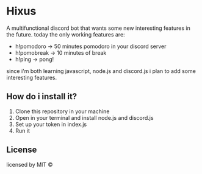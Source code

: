 # Hixus

A multifunctional discord bot that wants some new interesting features in the future.
today the only working features are:

* h!pomodoro -> 50 minutes pomodoro in your discord server
* h!pomobreak -> 10 minutes of break
* h!ping -> pong!

since i'm both learning javascript, node.js and discord.js i plan to add some interesting features.

## How do i install it?

1. Clone this repository in your machine
2. Open in your terminal and install node.js and discord.js
3. Set up your token in index.js
4. Run it

## License

licensed by MIT ©
